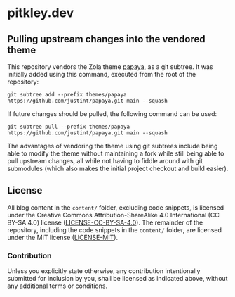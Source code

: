 # pitkley.dev

## Pulling upstream changes into the vendored theme

This repository vendors the Zola theme [papaya](https://github.com/justint/papaya), as a git subtree.
It was initially added using this command, executed from the root of the repository:

```shell
git subtree add --prefix themes/papaya https://github.com/justint/papaya.git main --squash
```

If future changes should be pulled, the following command can be used:

```shell
git subtree pull --prefix themes/papaya https://github.com/justint/papaya.git main --squash
```

The advantages of vendoring the theme using git subtrees include being able to modify the theme without maintaining a fork while still being able to pull upstream changes, all while not having to fiddle around with git submodules (which also makes the initial project checkout and build easier).

## <a name="license"></a> License

All blog content in the `content/` folder, excluding code snippets, is licensed under the Creative Commons Attribution-ShareAlike 4.0 International (CC BY-SA 4.0) license ([LICENSE-CC-BY-SA-4.0](LICENSE-CC-BY-SA-4.0)).
The remainder of the repository, including the code snippets in the `content/` folder, are licensed under the MIT license ([LICENSE-MIT](LICENSE-MIT)).

### <a name="license-contribution"></a> Contribution

Unless you explicitly state otherwise, any contribution intentionally submitted for inclusion by you, shall be licensed as indicated above, without any additional terms or conditions.
